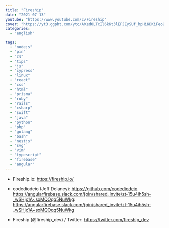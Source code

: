```yaml
---
title: "Fireship"
date: "2021-07-13"
youtube: "https://www.youtube.com/c/Fireship"
cover: "https://yt3.ggpht.com/ytc/AKedOLTcIl6kKt3lEPJEySUf_hpHiKDKiFeo9eWPReLysQ=s48-c-k-c0x00ffffff-no-rj"
categories:
  - "english"

tags:
  - "nodejs"
  - "pin"
  - "cs"
  - "tips"
  - "js"
  - "cypress"
  - "linux"
  - "react"
  - "css"
  - "html"
  - "prisma"
  - "ruby"
  - "rails"
  - "csharp"
  - "swift"
  - "java"
  - "python"
  - "php"
  - "golang"
  - "bash"
  - "nestjs"
  - "svg"
  - "vim"
  - "typescript"
  - "firebase"
  - "angular"
---
```


- Fireship.io: https://fireship.io/

- codediodeio (Jeff Delaney): https://github.com/codediodeio
  https://angularfirebase.slack.com/join/shared_invite/zt-15u4ih5sh-_wSHjx1A~sxMQOqq5NuWkg: https://angularfirebase.slack.com/join/shared_invite/zt-15u4ih5sh-_wSHjx1A~sxMQOqq5NuWkg
- Fireship (@fireship_dev) / Twitter: https://twitter.com/fireship_dev
